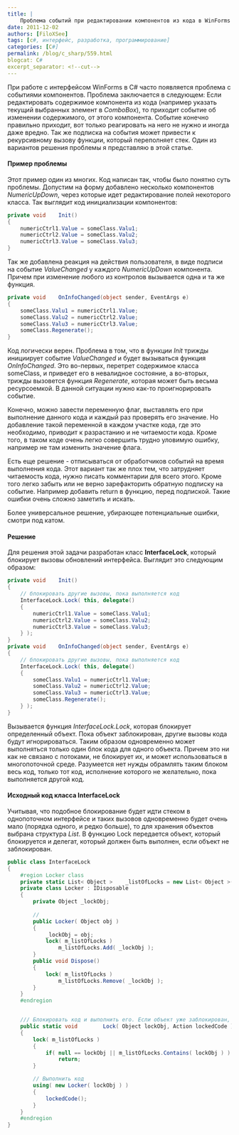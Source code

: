```yaml
---
title: |
    Проблема событий при редактировании компонентов из кода в WinForms
date: 2011-12-02
authors: [FiloXSee]
tags: [c#, интерфейс, разработка, программирование]
categories: [C#]
permalink: /blog/c_sharp/559.html
blogcat: C#
excerpt_separator: <!--cut-->
---
```


При работе с интерфейсом WinForms в C# часто появляется проблема с событиями компонентов. Проблема заключается в следующем: Если редактировать содержимое компонента из кода (например указать текущий выбранных элемент в _ComboBox_), то приходит событие об изменении содержимого, от этого компонента. Событие конечно правильно приходит, вот только реагировать на него не нужно и иногда даже вредно. Так же подписка на события может привести к рекурсивному вызову функции, который переполняет стек. Один из вариантов решения проблемы я представляю в этой статье.

<!--cut-->

#### Пример проблемы


Этот пример один из многих. Код написан так, чтобы было понятно суть проблемы. Допустим на форму добавлено несколько компонентов _NumericUpDown_, через которые идет редактирование полей некоторого класса. Так выглядит код инициализации компонентов:


```csharp
private void    Init()
{
    numericCtrl1.Value = someClass.Valu1;
    numericCtrl2.Value = someClass.Valu2;
    numericCtrl3.Value = someClass.Valu3;
}
```


Так же добавлена реакция на действия пользователя, в виде подписи на событие _ValueChanged_ у каждого _NumericUpDown_ компонента. Причем при изменение любого из контролов вызывается одна и та же функция.


```csharp
private void    OnInfoChanged(object sender, EventArgs e)
{
    someClass.Valu1 = numericCtrl1.Value;
    someClass.Valu2 = numericCtrl2.Value;
    someClass.Valu3 = numericCtrl3.Value;
    someClass.Regenerate();
}
```


Код логически верен. Проблема в том, что в функции _Init_ трижды инициирует событие _ValueChanged_ и будет вызываться функция _OnInfoChanged_. Это во-первых, перетрет содержимое класса someClass, и приведет его в невалидное состояние, а во-вторых, трижды вызовется функция _Regenerate_, которая может быть весьма ресурсоемкой. В данной ситуации нужно как-то проигнорировать событие. 

Конечно, можно завести переменную флаг, выставлять его при выполнение данного кода и каждый раз проверять его значение. Но добавление такой переменной в каждом участке кода, где это необходимо, приводит к разрастанию и не читаемости кода. Кроме того, в таком коде очень легко совершить трудно уловимую ошибку, например не там изменить значение флага.

Есть еще решение - отписываться от обработчиков событий на время выполнения кода. Этот вариант так же плох тем, что затрудняет читаемость кода, нужно писать комментарии для всего этого. Кроме того легко забыть или не верно зарефакторить обратную подписку на событие. Например добавить return в функцию, перед подпиской. Такие ошибки очень сложно заметить и искать.

Более универсальное решение, убирающее потенциальные ошибки, смотри под катом.


#### Решение


Для решения этой задачи разработан класс **InterfaceLock**, который блокирует вызовы обновлений интерфейса. Выглядит это следующим образом:


```csharp
private void    Init()
{
    // блокировать другие вызовы, пока выполняется код
    InterfaceLock.Lock( this, delegate()
    {
        numericCtrl1.Value = someClass.Valu1;
        numericCtrl2.Value = someClass.Valu2;
        numericCtrl3.Value = someClass.Valu3;
    } );
}
private void    OnInfoChanged(object sender, EventArgs e)
{
    // блокировать другие вызовы, пока выполняется код
    InterfaceLock.Lock( this, delegate()
    {
        someClass.Valu1 = numericCtrl1.Value;
        someClass.Valu2 = numericCtrl2.Value;
        someClass.Valu3 = numericCtrl3.Value;
        someClass.Regenerate();
    } );
}
```


Вызывается функция _InterfaceLock.Lock_, которая блокирует определенный объект. Пока объект заблокирован, другие вызовы кода будут игнорироваться. Таким образом одновременно может выполняться только один блок кода для одного объекта. Причем это ни как не связано с потоками, не блокирует их, и может использоваться в многопоточной среде. Разумеется нет нужды обрамлять таким блоком весь код, только тот код, исполнение которого не желательно, пока выполняется другой код.

#### Исходный код класса InterfaceLock


Учитывая, что подобное блокирование будет идти стеком в однопоточном интерфейсе и таких вызовов одновременно будет очень мало (порядка одного, и редко больше), то для хранения объектов выбрана структура _List_. В функцию Lock передается объект, который блокируется и делегат, который должен быть выполнен, если объект не заблокирован.


```csharp
public class InterfaceLock
{
    #region Locker class
    private static List< Object >    _listOfLocks = new List< Object >();
    private class Locker : IDisposable
    {
        private Object _lockObj;
        
        //
        public Locker( Object obj )
        {
            _lockObj = obj;
            lock( m_listOfLocks )
                m_listOfLocks.Add( _lockObj );
        }
        public void Dispose()
        {
            lock( m_listOfLocks )
                m_listOfLocks.Remove( _lockObj );
        }
    }
    #endregion


    /// Блокировать код и выполнить его. Если объект уже заблокирован, то выйти.
    public static void        Lock( Object lockObj, Action lockedCode )
    {
        lock( m_listOfLocks )
        {
            if( null == lockObj || m_listOfLocks.Contains( lockObj ) )
                return;
        }

        // Выполнить код
        using( new Locker( lockObj ) )
        {
            lockedCode();
        }
    }
    #endregion
}
```

